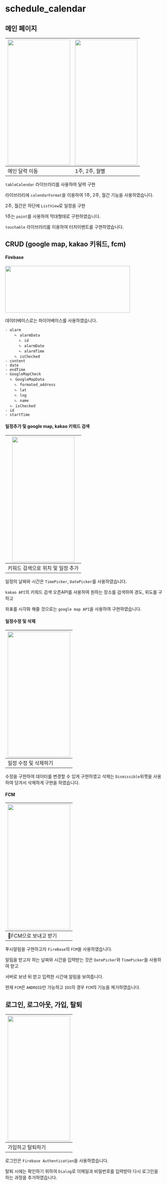 # schedule_calendar



## 메인 페이지 

|<img src="https://github.com/woowoosik/test/assets/49232649/71c8fa02-aa66-4cbe-8723-8db67750be73" width="200" height="400"/>|<img src="https://github.com/woowoosik/test/assets/49232649/5aea508d-78ff-4c13-91d8-3e5590541e44" width="200" height="400"/>|
|------|---|
|메인 달력 이동|1주, 2주, 월별|

`tableCalendar` 라이브러리를 사용하여 달력 구현

라이브러리에 `calendarFormat`을 이용하여 1주, 2주, 월간 기능을 사용하였습니다.

2주, 월간은 하단에 `ListView`로 일정을 구현

1주는 `paint`를 사용하여 막대형태로 구현하였습니다. 

`touchable` 라이브러리를 이용하여 터치이벤트를 구현하였습니다.




## CRUD (google map, kakao 키워드, fcm)

#### Firebase

<img src="https://github.com/woowoosik/test/assets/49232649/093bcb11-e4df-40f8-a135-76edad1db61c" width="400" height="150"/>

데이터베이스로는 파이어베이스를 사용하였습니다.


```
- alarm
    ㄴ alarmData
      ㄴ id 
      ㄴ alarmDate
      ㄴ alarmTime
    ㄴ isChecked
- content
- date
- endTime
- GoogleMapCheck
  ㄴ GoogleMapData
    ㄴ formated_address
    ㄴ lat
    ㄴ lng
    ㄴ name
  ㄴ isChecked
- id
- startTime
```



#### 일정추가 및 google map, kakao 키워드 검색


|<img src="https://github.com/woowoosik/test/assets/49232649/8d169e94-c904-42c0-baba-950d22cc8059" width="200" height="400"/>|
|---|
|키워드 검색으로 위치 및 일정 추가|

일정의 날짜와 시간은 `TimePicker`, `DatePicker`를 사용하였습니다.

`kakao API`의 키워드 검색 오픈API를 사용하여 원하는 장소를 검색하여 경도, 위도를 구하고

좌표를 시각화 해줄 것으로는 `google map API`을 사용하여 구현하였습니다.




#### 일정수정 및 삭제

|<img src="https://github.com/woowoosik/test/assets/49232649/e16c34f6-b25c-4c78-b06b-72fc9be3a4af" width="200" height="400"/>|
|---|
|일정 수정 및 삭제하기|

수정을 구현하여 데이터를 변경할 수 있게 구현하였고 삭제는 `Dismissible`위젯을 사용하여 당겨서 삭제하게 구현을 하였습니다.


#### FCM
|<img src="https://github.com/woowoosik/test/assets/49232649/380337b4-0c17-4aee-a745-53cb7bfd9471" width="200" height="400"/>|
|---|
|FCM으로 보내고 받기|

푸시알림을 구현하고자 `FireBase`의 `FCM`을 사용하였습니다. 

알림을 받고자 하는 날짜와 시간을 입력받는 것은 `DatePicker`와 `TimePicker`을 사용하여 받고

서버로 보낸 뒤 받고 입력한 시간에 알림을 보여줍니다. 

현재 `FCM`은 `ANDROID`만 가능하고 `IOS`의 경우 `FCM`의 기능을 제거하였습니다.




## 로그인, 로그아웃, 가입, 탈퇴
|<img src="https://github.com/woowoosik/test/assets/49232649/2878d764-7ec0-4cc7-9f7f-8292fa25fa3c" width="200" height="400"/>|
|---|
|가입하고 탈퇴하기|

로그인은 `Firebase Authentication`을 사용하였습니다. 

탈퇴 시에는 확인하기 위하여 `Dialog`로 이메일과 비밀번호를 입력받아 다시 로그인을 하는 과정을 추가하였습니다. 




